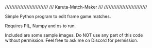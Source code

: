 ////////////////////////////
///  Karuta-Match-Maker  ///
////////////////////////////

Simple Python program to edit frame game matches. 

Requires PIL, Numpy and os to run. 

Included are some sample images.
Do NOT use any part of this code without permission. Feel free to ask me on Discord for permission.

